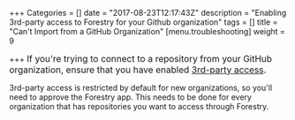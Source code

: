 +++
Categories = []
date = "2017-08-23T12:17:43Z"
description = "Enabling 3rd-party access to Forestry for your Github organization"
tags = []
title = "Can't Import from a GitHub Organization"
[menu.troubleshooting]
weight = 9

+++
<span style="font-size: 1rem;">If you're trying to connect to a repository from your GitHub organization, ensure that you have enabled <a href="https://help.github.com/articles/approving-oauth-apps-for-your-organization/">3rd-party access</a>.</span>

3rd-party access is restricted by default for new organizations, so you'll need to approve the Forestry app. This needs to be done for every organization that has repositories you want to access through Forestry.
